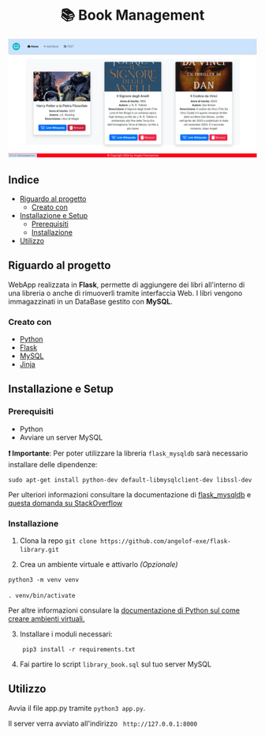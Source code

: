 <div align="center">
 <h1> 📚 Book Management </h1>
</div>

![screenshot](https://raw.githubusercontent.com/angelof-exe/flask-library/main/screenshot/screenshot.png)


## Indice
- [Riguardo al progetto](#riguardo-al-progetto)
    - [Creato con](#Built-with)
- [Installazione e Setup](#installazione-e-Setup)
    - [Prerequisiti](#prerequisiti)
    - [Installazione](#installazione)
- [Utilizzo](#utilizzo)

## Riguardo al progetto

WebApp realizzata in **Flask**, permette di aggiungere dei libri all'interno di una libreria o anche di rimuoverli tramite interfaccia Web. I libri vengono immagazzinati in un DataBase gestito con **MySQL**.

### Creato con
- [Python](https://www.python.org/)
- [Flask](https://flask.palletsprojects.com/en/3.0.x/)
- [MySQL](https://www.mysql.com/it/)
- [Jinja](https://jinja.palletsprojects.com/en/3.1.x/)

## Installazione e Setup

### Prerequisiti

- Python
- Avviare un server MySQL

**❗ Importante**: Per poter utilizzare la libreria `flask_mysqldb` sarà necessario installare delle dipendenze:
```
sudo apt-get install python-dev default-libmysqlclient-dev libssl-dev
```


Per ulteriori informazioni consultare la documentazione di [flask_mysqldb](https://pypi.org/project/Flask-MySQLdb/) e [questa domanda su StackOverflow](https://stackoverflow.com/questions/58957474/how-to-install-flask-mysqldb-for-python)

### Installazione
1. Clona la repo
`git clone https://github.com/angelof-exe/flask-library.git`

2. Crea un ambiente virtuale e attivarlo _(Opzionale)_ 
```
python3 -m venv venv

. venv/bin/activate
```
Per altre informazioni consulare la [documentazione di Python sul come creare ambienti virtuali.](https://docs.python.org/3/library/venv.html#creating-virtual-environments)

3. Installare i moduli necessari:

```
    pip3 install -r requirements.txt
```
4. Fai partire lo script `library_book.sql` sul tuo server MySQL

## Utilizzo
Avvia il file app.py tramite `python3 app.py`. 

Il server verra avviato all'indirizzo ` http://127.0.0.1:8000`
 
